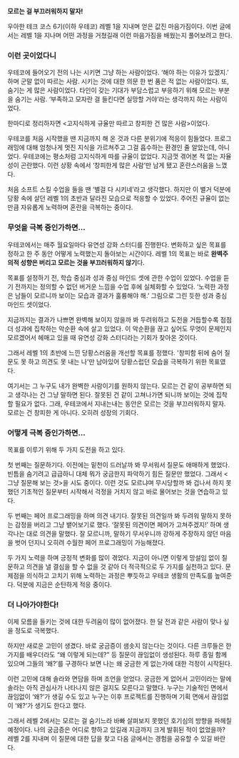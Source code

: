 **모르는 걸 부끄러워하지 말자!**

우아한 테크 코스 6기(이하 우테코) 레벨 1을 지내며 얻은 값진 마음가짐이다. 이번 글에서는 레벨 1을 지나며 어떤 과정을 거쳤길래 이런 마음가짐을 배웠는지 풀어보려고 한다.

### 이런 곳이었다니

우테코에 들어오기 전의 나는 시키면 그냥 하는 사람이었다. ‘해야 하는 이유가 있겠지.’ 하며 군말 없이 따르는 사람. 시키는 것에 대한 의문 한 번 품은 적 없는 사람이었다. 또, 숨기는 게 많은 사람이었다. 타인이 갖는 기대가 부담스럽고 부응하기 위해 모르는 부분을 숨기는 사람. ‘부족하고 모자란 걸 들킨다면 실망할 거야’라는 생각까지 하는 사람이었다.

한마디로 정리하자면 <고지식하게 규율만 따르고 창피한 건 많은 사람>이었다.

우테코를 처음 시작했을 땐 지금까지 해 온 것과 다른 분위기에 적응이 힘들었다. 프로그래밍에 대해 엄청나게 멋진 지식을 가르쳐주고 그걸 흡수하는 환경인 줄 알았는데, 아니었다. 우테코에는 평소처럼 고지식하게 따를 규율이 없었다. 지금껏 겪어본 적 없는 자율성이 곤란했다. 이런 상황 속에서 ‘창피한게 많은 사람’만 남게 됐고 혼란스러움을 느꼈다.

처음 소프트 스킬 수업을 들을 땐 ‘별걸 다 시키네’라고 생각했다. 하지만 이 별거 덕분에 당황 속에 살던 레벨 1의 초반과 달라진 모습으로 적응할 수 있었다. 주어진 규율이 없는 만큼 자유롭게 노력하며 혼란을 극복하는 중이다.

### 무엇을 극복 중인가하면…

우테코에서는 매주 월요일마다 유연성 강화 스터디를 진행한다. 변화하고 싶은 목표를 정하고 한 주 동안 어떻게 노력했는지 돌아보는 시간이다. 레벨 1의 목표는 바로 **완벽주의적 성향은 버리고 모르는 것을 부끄러워하지 않기**다.

목표를 설정하기 전, 학습 중심과 성과 중심 마인드 셋에 관한 수업이 있었다. 수업을 듣기 전까지는 정의할 수 없던 버거운 느낌을 수업 후에 실체화할 수 있었다. ‘노력한 과정은 남들이 모르니까 보이는 모습과 결과가 훌륭해야 해.’ 그림으로 그린 듯한 성과 중심 마인드 셋이었다.

지금까지는 결과가 나쁘면 완벽해 보이지 않을까 봐 두려워하고 도전을 거듭할수록 점점 더 성과에 집착하는 악순환 속에 살고 있었다. 이 악순환을 끊고 싶어도 무엇이 문제인지 모르겠어서 헤매고 있을 때 유연성 강화 스터디라는 기회가 찾아온 것이다.

그래서 레벨 1의 초반에 느낀 당황스러움을 개선할 목표를 정했다. '창피함 뒤에 숨어 질문도 못 하고 의견도 못 내는 나'만 남아있어 당황스럽던 모습을 극복하기 위한 목표였다.

여기서는 그 누구도 내가 완벽한 사람이기를 원하지 않는다. 모르는 건 같이 공부하면 되고 생각나는 건 그냥 말하면 된다. 잘못된 건 같이 고쳐나가면 되니까 보이는 것에 집착할 필요가 없다. 그래, 우테코에서 지내는내는 동안은 모르는 것을 부끄러워하지 말자. 모르는 건 창피한 게 아니다. 오히려 성장의 기회다.

### 어떻게 극복 중인가하면…

목표를 이루기 위해 두 가지 도전을 하고 있다.

첫 번째는 질문하기다. 이전에는 밑천이 드러날까 봐 무서워서 질문도 애매하게 했었다. 빈틈을 숨기려고 급급하니 대체 뭐가 궁금한지 파악하기 힘든 질문만 했었다. 그래서 <그냥 질문해 보는 것>을 시도 중이다. 이런 것도 모르냐며 무시당할까 봐 겁나서 하지 못했던 기초적인 질문부터 시작해서 걱정을 거치지 않고 바로 물어보는 것을 연습하고 있다.

두 번째는 페어 프로그래밍을 하며 의견 내기다. 잘못된 의견일까 봐 두려워 말하지 못하는 감정을 버리고 그냥 뱉어보기로 했다. ‘잘못된 의견이면 페어가 고쳐주겠지!’ 하며 생각나는 대로 의견을 말했다. 잘 모르니까, 말하기 무서우니까 강하게 주장하지 않던 마음을 벗어 던지니 오히려 수월한 페어 프로그래밍이 가능해졌다.

두 가지 노력을 하며 긍정적 변화를 많이 겪었다. 지금이 아니면 이렇게 망설임 없이 질문하고 의견을 낼 결심을 할 수 없을 것 같아 더 적극적으로 두 가지를 실천하고 있다. 문제점을 의식하고 고치기 위해 노력하는 과정은 뿌듯하고 우테코 생활의 만족도를 높여준다. 덕분에 지금은 순탄하게 적응 중이다.

### 더 나아가야한다!

이제 모름을 들키는 것에 대한 두려움이 많이 없어졌다. 한 달 전과 같은 사람이 맞나 싶을 정도로 극복했다.

하지만 새로운 고민이 생겼다. 바로 궁금증이 샘솟지 않는다는 것이다. 다른 크루들은 한 가지를 배우더라도 “왜 이렇게 되는데?” 등 질문이 끊임없이 생성된다. 하루 종일 함께 있으며 그들의 ‘왜?’를 구경하다 보면 나는 왜 궁금한 게 없는가에 대한 걱정이 시작된다.

이런 고민에 대해 솔라와 면담을 하며 조언을 얻었다. 궁금한 게 없어서 고민이라는 말에 솔라는 아직 관심사가 나타나지 않은 걸지도 모른다고 말했다. 누구는 기술적인 면에서 끊임없이 ‘왜?’가 생길 수도 있고 누구는 이후 프로젝트를 진행하며 기획 면에서 끊임없이 ‘왜?’가 생기도 한다고 했다.

그래서 레벨 2에서는 모르는 걸 숨기느라 바빠 살펴보지 못했던 호기심의 방향을 파헤칠 예정이다. 나의 궁금증은 어디로 향하고 있길래 지금까지 크게 발휘된 적이 없었을까? 레벨 2를 지내며 이 질문에 대한 답을 찾고 다음 글에서는 경험을 공유할 수 있길 바란다.
